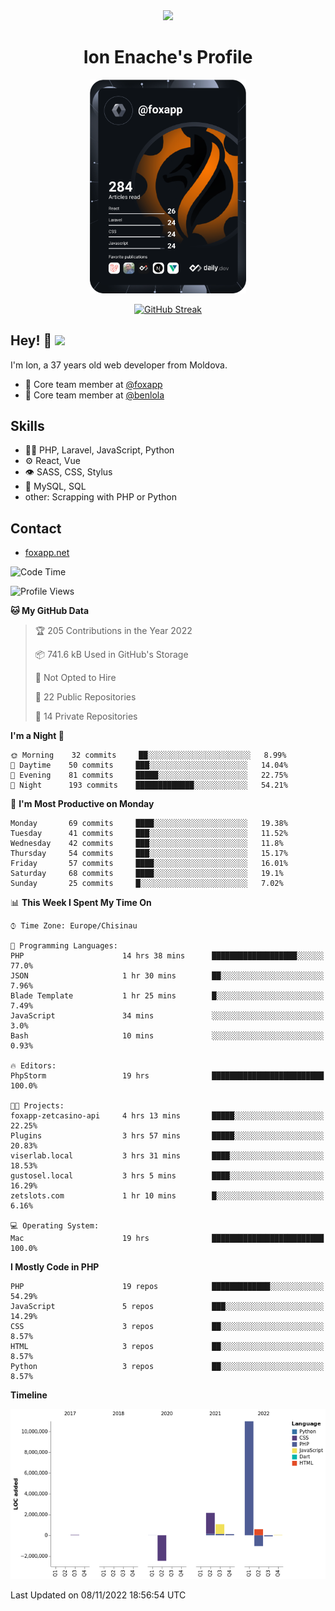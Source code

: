 <div id="header" align="center">
  <img src="https://media.giphy.com/media/M9gbBd9nbDrOTu1Mqx/giphy.gif" width="100"/>
	<h1>Ion Enache's Profile</h1>
</div>
<div align="center">
	<a href="https://app.daily.dev/foxapp"><img src="https://github.com/foxapp/foxapp/blob/master/devcard.svg" width="250" alt="Ion Enache's Dev Card"/></a>
</div>


<div align="center">
	
[![GitHub Streak](http://github-readme-streak-stats.herokuapp.com?user=foxapp&hide_border=true&date_format=M%20j%5B%2C%20Y%5D)](https://git.io/streak-stats)
	
</div>


## Hey! 👋 <img src="https://media.giphy.com/media/hvRJCLFzcasrR4ia7z/giphy.gif" width="30px"/>
I'm Ion, a 37 years old web developer from Moldova.


- 👥 Core team member at [@foxapp](https://github.com/foxapp)
- 👥 Core team member at [@benlola](https://github.com/benlola)

## Skills
- 👨‍💻 PHP, Laravel, JavaScript, Python
- ⚙️ React, Vue
- 👁️ SASS, CSS, Stylus
- 💽 MySQL, SQL
- other: Scrapping with PHP or Python

## Contact
- [foxapp.net](https://www.foxapp.net)

<!--START_SECTION:waka-->
![Code Time](http://img.shields.io/badge/Code%20Time-1%2C090%20hrs%2025%20mins-blue)

![Profile Views](http://img.shields.io/badge/Profile%20Views-0-blue)

**🐱 My GitHub Data** 

> 🏆 205 Contributions in the Year 2022
 > 
> 📦 741.6 kB Used in GitHub's Storage 
 > 
> 🚫 Not Opted to Hire
 > 
> 📜 22 Public Repositories 
 > 
> 🔑 14 Private Repositories  
 > 
**I'm a Night 🦉** 

```text
🌞 Morning    32 commits     ██░░░░░░░░░░░░░░░░░░░░░░░   8.99% 
🌆 Daytime    50 commits     ███░░░░░░░░░░░░░░░░░░░░░░   14.04% 
🌃 Evening    81 commits     █████░░░░░░░░░░░░░░░░░░░░   22.75% 
🌙 Night      193 commits    █████████████░░░░░░░░░░░░   54.21%

```
📅 **I'm Most Productive on Monday** 

```text
Monday       69 commits     ████░░░░░░░░░░░░░░░░░░░░░   19.38% 
Tuesday      41 commits     ███░░░░░░░░░░░░░░░░░░░░░░   11.52% 
Wednesday    42 commits     ███░░░░░░░░░░░░░░░░░░░░░░   11.8% 
Thursday     54 commits     ███░░░░░░░░░░░░░░░░░░░░░░   15.17% 
Friday       57 commits     ████░░░░░░░░░░░░░░░░░░░░░   16.01% 
Saturday     68 commits     ████░░░░░░░░░░░░░░░░░░░░░   19.1% 
Sunday       25 commits     █░░░░░░░░░░░░░░░░░░░░░░░░   7.02%

```


📊 **This Week I Spent My Time On** 

```text
⌚︎ Time Zone: Europe/Chisinau

💬 Programming Languages: 
PHP                      14 hrs 38 mins      ███████████████████░░░░░░   77.0% 
JSON                     1 hr 30 mins        ██░░░░░░░░░░░░░░░░░░░░░░░   7.96% 
Blade Template           1 hr 25 mins        █░░░░░░░░░░░░░░░░░░░░░░░░   7.49% 
JavaScript               34 mins             ░░░░░░░░░░░░░░░░░░░░░░░░░   3.0% 
Bash                     10 mins             ░░░░░░░░░░░░░░░░░░░░░░░░░   0.93%

🔥 Editors: 
PhpStorm                 19 hrs              █████████████████████████   100.0%

🐱‍💻 Projects: 
foxapp-zetcasino-api     4 hrs 13 mins       █████░░░░░░░░░░░░░░░░░░░░   22.25% 
Plugins                  3 hrs 57 mins       █████░░░░░░░░░░░░░░░░░░░░   20.83% 
viserlab.local           3 hrs 31 mins       ████░░░░░░░░░░░░░░░░░░░░░   18.53% 
gustosel.local           3 hrs 5 mins        ████░░░░░░░░░░░░░░░░░░░░░   16.29% 
zetslots.com             1 hr 10 mins        █░░░░░░░░░░░░░░░░░░░░░░░░   6.16%

💻 Operating System: 
Mac                      19 hrs              █████████████████████████   100.0%

```

**I Mostly Code in PHP** 

```text
PHP                      19 repos            █████████████░░░░░░░░░░░░   54.29% 
JavaScript               5 repos             ███░░░░░░░░░░░░░░░░░░░░░░   14.29% 
CSS                      3 repos             ██░░░░░░░░░░░░░░░░░░░░░░░   8.57% 
HTML                     3 repos             ██░░░░░░░░░░░░░░░░░░░░░░░   8.57% 
Python                   3 repos             ██░░░░░░░░░░░░░░░░░░░░░░░   8.57%

```


**Timeline**

![Chart not found](https://raw.githubusercontent.com/foxapp/foxapp/master/charts/bar_graph.png) 


 Last Updated on 08/11/2022 18:56:54 UTC
<!--END_SECTION:waka-->
